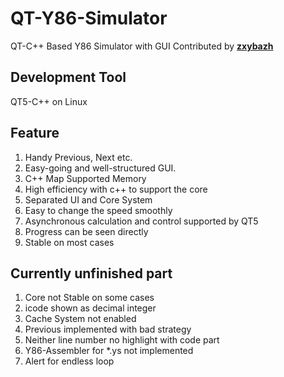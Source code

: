 # QT-Y86-Simulator
QT-C++ Based Y86 Simulator with GUI
Contributed by [**zxybazh**](http://www.zxybazh.me)

Development Tool
---
QT5-C++ on Linux

Feature
---
1. Handy Previous, Next etc.
2. Easy-going and well-structured GUI.
3. C++ Map Supported Memory
4. High efficiency with c++ to support the core
5. Separated UI and Core System
6. Easy to change the speed smoothly
7. Asynchronous calculation and control supported by QT5
8. Progress can be seen directly
9. Stable on most cases

Currently unfinished part
---
1. Core not Stable on some cases
2. icode shown as decimal integer
3. Cache System not enabled
4. Previous implemented with bad strategy
5. Neither line number no highlight with code part
6. Y86-Assembler for *.ys not implemented
7. Alert for endless loop
